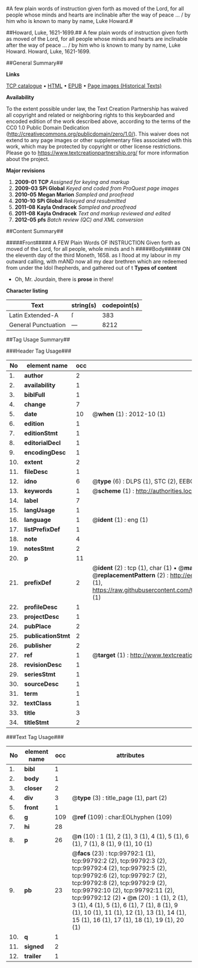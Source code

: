 #A few plain words of instruction given forth as moved of the Lord, for all people whose minds and hearts are inclinable after the way of peace ... / by him who is known to many by name, Luke Howard.#

##Howard, Luke, 1621-1699.##
A few plain words of instruction given forth as moved of the Lord, for all people whose minds and hearts are inclinable after the way of peace ... / by him who is known to many by name, Luke Howard.
Howard, Luke, 1621-1699.

##General Summary##

**Links**

[TCP catalogue](http://www.ota.ox.ac.uk/tcp/)  • 
[HTML](http://tei.it.ox.ac.uk/tcp/Texts-HTML/free/A44/A44638.html)  • 
[EPUB](http://tei.it.ox.ac.uk/tcp/Texts-EPUB/free/A44/A44638.epub) • 
[Page images (Historical Texts)](https://historicaltexts.jisc.ac.uk/eebo-13505964e)

**Availability**

To the extent possible under law, the Text Creation Partnership has waived all copyright and related or neighboring rights to this keyboarded and encoded edition of the work described above, according to the terms of the CC0 1.0 Public Domain Dedication (http://creativecommons.org/publicdomain/zero/1.0/). This waiver does not extend to any page images or other supplementary files associated with this work, which may be protected by copyright or other license restrictions. Please go to https://www.textcreationpartnership.org/ for more information about the project.

**Major revisions**

1. __2009-01__ __TCP__ *Assigned for keying and markup*
1. __2009-03__ __SPi Global__ *Keyed and coded from ProQuest page images*
1. __2010-05__ __Megan Marion__ *Sampled and proofread*
1. __2010-10__ __SPi Global__ *Rekeyed and resubmitted*
1. __2011-08__ __Kayla Ondracek__ *Sampled and proofread*
1. __2011-08__ __Kayla Ondracek__ *Text and markup reviewed and edited*
1. __2012-05__ __pfs__ *Batch review (QC) and XML conversion*

##Content Summary##

#####Front#####
A FEW Plain Words OF INSTRUCTION Given forth as moved of the Lord, for all people, whoſe minds and h
#####Body#####
ON the eleventh day of the third Moneth, 1658. as I ſtood at my labour in my outward calling, with mAND now all my dear brethren which are redeemed from under the Idol ſhepherds, and gathered out of t
**Types of content**

  * Oh, Mr. Jourdain, there is **prose** in there!

**Character listing**


|Text|string(s)|codepoint(s)|
|---|---|---|
|Latin Extended-A|ſ|383|
|General Punctuation|—|8212|

##Tag Usage Summary##

###Header Tag Usage###

|No|element name|occ|attributes|
|---|---|---|---|
|1.|__author__|2||
|2.|__availability__|1||
|3.|__biblFull__|1||
|4.|__change__|7||
|5.|__date__|10| @__when__ (1) : 2012-10 (1)|
|6.|__edition__|1||
|7.|__editionStmt__|1||
|8.|__editorialDecl__|1||
|9.|__encodingDesc__|1||
|10.|__extent__|2||
|11.|__fileDesc__|1||
|12.|__idno__|6| @__type__ (6) : DLPS (1), STC (2), EEBO-CITATION (1), OCLC (1), VID (1)|
|13.|__keywords__|1| @__scheme__ (1) : http://authorities.loc.gov/ (1)|
|14.|__label__|7||
|15.|__langUsage__|1||
|16.|__language__|1| @__ident__ (1) : eng (1)|
|17.|__listPrefixDef__|1||
|18.|__note__|4||
|19.|__notesStmt__|2||
|20.|__p__|11||
|21.|__prefixDef__|2| @__ident__ (2) : tcp (1), char (1)  •  @__matchPattern__ (2) : ([0-9\-]+):([0-9IVX]+) (1), (.+) (1)  •  @__replacementPattern__ (2) : http://eebo.chadwyck.com/downloadtiff?vid=$1&page=$2 (1), https://raw.githubusercontent.com/textcreationpartnership/Texts/master/tcpchars.xml#$1 (1)|
|22.|__profileDesc__|1||
|23.|__projectDesc__|1||
|24.|__pubPlace__|2||
|25.|__publicationStmt__|2||
|26.|__publisher__|2||
|27.|__ref__|1| @__target__ (1) : http://www.textcreationpartnership.org/docs/. (1)|
|28.|__revisionDesc__|1||
|29.|__seriesStmt__|1||
|30.|__sourceDesc__|1||
|31.|__term__|1||
|32.|__textClass__|1||
|33.|__title__|3||
|34.|__titleStmt__|2||


###Text Tag Usage###

|No|element name|occ|attributes|
|---|---|---|---|
|1.|__bibl__|1||
|2.|__body__|1||
|3.|__closer__|2||
|4.|__div__|3| @__type__ (3) : title_page (1), part (2)|
|5.|__front__|1||
|6.|__g__|109| @__ref__ (109) : char:EOLhyphen (109)|
|7.|__hi__|28||
|8.|__p__|26| @__n__ (10) : 1 (1), 2 (1), 3 (1), 4 (1), 5 (1), 6 (1), 7 (1), 8 (1), 9 (1), 10 (1)|
|9.|__pb__|23| @__facs__ (23) : tcp:99792:1 (1), tcp:99792:2 (2), tcp:99792:3 (2), tcp:99792:4 (2), tcp:99792:5 (2), tcp:99792:6 (2), tcp:99792:7 (2), tcp:99792:8 (2), tcp:99792:9 (2), tcp:99792:10 (2), tcp:99792:11 (2), tcp:99792:12 (2)  •  @__n__ (20) : 1 (1), 2 (1), 3 (1), 4 (1), 5 (1), 6 (1), 7 (1), 8 (1), 9 (1), 10 (1), 11 (1), 12 (1), 13 (1), 14 (1), 15 (1), 16 (1), 17 (1), 18 (1), 19 (1), 20 (1)|
|10.|__q__|1||
|11.|__signed__|2||
|12.|__trailer__|1||
